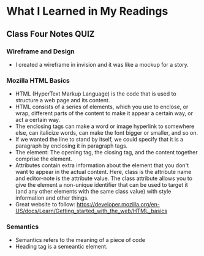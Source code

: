 # What I Learned in My Readings

## Class Four Notes QUIZ

### Wireframe and Design

* I created a wireframe in invision and it was like a mockup for a story.

### Mozilla HTML Basics

* HTML (HyperText Markup Language) is the code that is used to structure a web page and its content.
* HTML consists of a series of elements, which you use to enclose, or wrap, different parts of the content to make it appear a certain way, or act a certain way.
* The enclosing tags can make a word or image hyperlink to somewhere else, can italicize words, can make the font bigger or smaller, and so on.
* If we wanted the line to stand by itself, we could specify that it is a paragraph by enclosing it in paragraph tags.
* The element: The opening tag, the closing tag, and the content together comprise the element.
* Attributes contain extra information about the element that you don't want to appear in the actual content. Here, class is the attribute name and editor-note is the attribute value. The class attribute allows you to give the element a non-unique identifier that can be used to target it (and any other elements with the same class value) with style information and other things.
* Great website to follow: <https://developer.mozilla.org/en-US/docs/Learn/Getting_started_with_the_web/HTML_basics>

### Semantics

* Semantics refers to the meaning of a piece of code
* Heading tag is a semeantic element.
